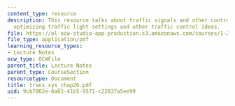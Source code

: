```yaml
---
content_type: resource
description: This resource talks about traffic signals and other control measures,
  optimizing traffic light settings and other traffic control ideas.
file: https://ol-ocw-studio-app-production.s3.amazonaws.com/courses/1-221j-transportation-systems-fall-2004/9cb7062e6a6541b59571c22837a5ee99_trans_sys_chap26.pdf
file_type: application/pdf
learning_resource_types:
- Lecture Notes
ocw_type: OCWFile
parent_title: Lecture Notes
parent_type: CourseSection
resourcetype: Document
title: trans_sys_chap26.pdf
uid: 9cb7062e-6a65-41b5-9571-c22837a5ee99
---
```

